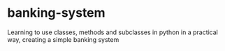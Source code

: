 # banking-system
Learning to use classes, methods and subclasses in python in a practical way, creating a simple banking system
